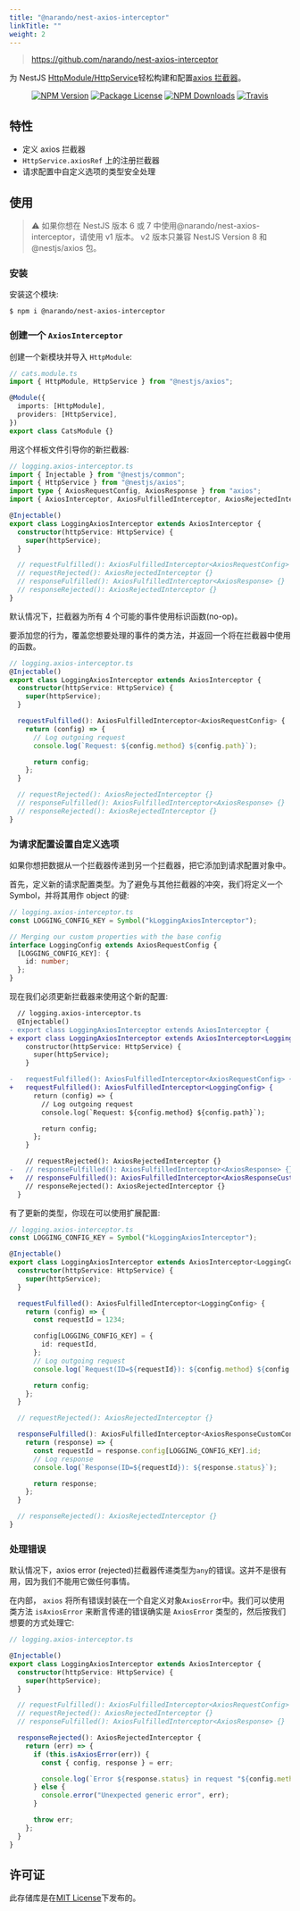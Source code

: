 ```yaml
---
title: "@narando/nest-axios-interceptor"
linkTitle: ""
weight: 2
---
```


> https://github.com/narando/nest-axios-interceptor

为 NestJS [HttpModule/HttpService](https://docs.nestjs.com/techniques/http-module)轻松构建和配置[axios 拦截器](https://github.com/axios/axios#interceptors)。

<p align="center">
    <a href="https://www.npmjs.com/package/@narando/nest-axios-interceptor" target="_blank"><img src="https://img.shields.io/npm/v/@narando/nest-axios-interceptor.svg" alt="NPM Version"/></a>
    <a href="https://www.npmjs.com/package/@narando/nest-axios-interceptor" target="_blank"><img src="https://img.shields.io/npm/l/@narando/nest-axios-interceptor.svg" alt="Package License"/></a>
    <a href="https://www.npmjs.com/package/@narando/nest-axios-interceptor" target="_blank"><img src="https://img.shields.io/npm/dm/@narando/nest-axios-interceptor.svg" alt="NPM Downloads"/></a>
    <a href="https://github.com/narando/nest-axios-interceptor/actions?query=workflow%3A%22CI%22" target="_blank"><img src="https://img.shields.io/github/workflow/status/narando/nest-axios-interceptor/CI/master" alt="Travis"/></a>
</p>

## 特性

- 定义 axios 拦截器
- `HttpService.axiosRef` 上的注册拦截器
- 请求配置中自定义选项的类型安全处理

## 使用

> ⚠️ 如果你想在 NestJS 版本 6 或 7 中使用@narando/nest-axios-interceptor，请使用 v1 版本。
> v2 版本只兼容 NestJS Version 8 和@nestjs/axios 包。

### 安装

安装这个模块:

```shell
$ npm i @narando/nest-axios-interceptor
```

### 创建一个 `AxiosInterceptor`

创建一个新模块并导入 `HttpModule`:

```typescript
// cats.module.ts
import { HttpModule, HttpService } from "@nestjs/axios";

@Module({
  imports: [HttpModule],
  providers: [HttpService],
})
export class CatsModule {}
```

用这个样板文件引导你的新拦截器:

```typescript
// logging.axios-interceptor.ts
import { Injectable } from "@nestjs/common";
import { HttpService } from "@nestjs/axios";
import type { AxiosRequestConfig, AxiosResponse } from "axios";
import { AxiosInterceptor, AxiosFulfilledInterceptor, AxiosRejectedInterceptor } from "@narando/nest-axios-interceptor";

@Injectable()
export class LoggingAxiosInterceptor extends AxiosInterceptor {
  constructor(httpService: HttpService) {
    super(httpService);
  }

  // requestFulfilled(): AxiosFulfilledInterceptor<AxiosRequestConfig> {}
  // requestRejected(): AxiosRejectedInterceptor {}
  // responseFulfilled(): AxiosFulfilledInterceptor<AxiosResponse> {}
  // responseRejected(): AxiosRejectedInterceptor {}
}
```

默认情况下，拦截器为所有 4 个可能的事件使用标识函数(no-op)。

要添加您的行为，覆盖您想要处理的事件的类方法，并返回一个将在拦截器中使用的函数。

```typescript
// logging.axios-interceptor.ts
@Injectable()
export class LoggingAxiosInterceptor extends AxiosInterceptor {
  constructor(httpService: HttpService) {
    super(httpService);
  }

  requestFulfilled(): AxiosFulfilledInterceptor<AxiosRequestConfig> {
    return (config) => {
      // Log outgoing request
      console.log(`Request: ${config.method} ${config.path}`);

      return config;
    };
  }

  // requestRejected(): AxiosRejectedInterceptor {}
  // responseFulfilled(): AxiosFulfilledInterceptor<AxiosResponse> {}
  // responseRejected(): AxiosRejectedInterceptor {}
}
```

### 为请求配置设置自定义选项

如果你想把数据从一个拦截器传递到另一个拦截器，把它添加到请求配置对象中。

首先，定义新的请求配置类型。为了避免与其他拦截器的冲突，我们将定义一个 Symbol，并将其用作 object 的键:

```typescript
// logging.axios-interceptor.ts
const LOGGING_CONFIG_KEY = Symbol("kLoggingAxiosInterceptor");

// Merging our custom properties with the base config
interface LoggingConfig extends AxiosRequestConfig {
  [LOGGING_CONFIG_KEY]: {
    id: number;
  };
}
```

现在我们必须更新拦截器来使用这个新的配置:

```diff
  // logging.axios-interceptor.ts
  @Injectable()
- export class LoggingAxiosInterceptor extends AxiosInterceptor {
+ export class LoggingAxiosInterceptor extends AxiosInterceptor<LoggingConfig> {
    constructor(httpService: HttpService) {
      super(httpService);
    }

-   requestFulfilled(): AxiosFulfilledInterceptor<AxiosRequestConfig> {
+   requestFulfilled(): AxiosFulfilledInterceptor<LoggingConfig> {
      return (config) => {
        // Log outgoing request
        console.log(`Request: ${config.method} ${config.path}`);

        return config;
      };
    }

    // requestRejected(): AxiosRejectedInterceptor {}
-   // responseFulfilled(): AxiosFulfilledInterceptor<AxiosResponse> {}
+   // responseFulfilled(): AxiosFulfilledInterceptor<AxiosResponseCustomConfig<LoggingConfig>> {}
    // responseRejected(): AxiosRejectedInterceptor {}
  }
```

有了更新的类型，你现在可以使用扩展配置:

```typescript
// logging.axios-interceptor.ts
const LOGGING_CONFIG_KEY = Symbol("kLoggingAxiosInterceptor");

@Injectable()
export class LoggingAxiosInterceptor extends AxiosInterceptor<LoggingConfig> {
  constructor(httpService: HttpService) {
    super(httpService);
  }

  requestFulfilled(): AxiosFulfilledInterceptor<LoggingConfig> {
    return (config) => {
      const requestId = 1234;

      config[LOGGING_CONFIG_KEY] = {
        id: requestId,
      };
      // Log outgoing request
      console.log(`Request(ID=${requestId}): ${config.method} ${config.path}`);

      return config;
    };
  }

  // requestRejected(): AxiosRejectedInterceptor {}

  responseFulfilled(): AxiosFulfilledInterceptor<AxiosResponseCustomConfig<LoggingConfig>> {
    return (response) => {
      const requestId = response.config[LOGGING_CONFIG_KEY].id;
      // Log response
      console.log(`Response(ID=${requestId}): ${response.status}`);

      return response;
    };
  }

  // responseRejected(): AxiosRejectedInterceptor {}
}
```

### 处理错误

默认情况下，axios error (rejected)拦截器传递类型为`any`的错误。这并不是很有用，因为我们不能用它做任何事情。

在内部， `axios` 将所有错误封装在一个自定义对象`AxiosError`中。我们可以使用类方法 `isAxiosError` 来断言传递的错误确实是 `AxiosError` 类型的，然后按我们想要的方式处理它:

```typescript
// logging.axios-interceptor.ts

@Injectable()
export class LoggingAxiosInterceptor extends AxiosInterceptor {
  constructor(httpService: HttpService) {
    super(httpService);
  }

  // requestFulfilled(): AxiosFulfilledInterceptor<AxiosRequestConfig> {}
  // requestRejected(): AxiosRejectedInterceptor {}
  // responseFulfilled(): AxiosFulfilledInterceptor<AxiosResponse> {}

  responseRejected(): AxiosRejectedInterceptor {
    return (err) => {
      if (this.isAxiosError(err)) {
        const { config, response } = err;

        console.log(`Error ${response.status} in request "${config.method} ${config.path}`);
      } else {
        console.error("Unexpected generic error", err);
      }

      throw err;
    };
  }
}
```

## 许可证

此存储库是在[MIT License](./License)下发布的。
